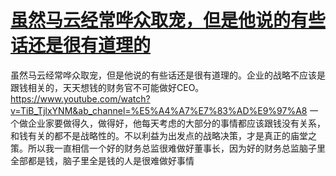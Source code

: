 # [虽然马云经常哗众取宠，但是他说的有些话还是很有道理的](https://github.com/cutepig123/gitblog/issues/16)

虽然马云经常哗众取宠，但是他说的有些话还是很有道理的。企业的战略不应该是跟钱相关的，天天想钱的财务官不可能做好CEO。https://www.youtube.com/watch?v=TiB_TjlxYNM&ab_channel=%E5%A4%A7%E7%83%AD%E9%97%A8 一个做企业家要做得久，做得好，他每天考虑的大部分的事情都应该跟钱没有关系，和钱有关的都不是战略性的。不以利益为出发点的战略决策，才是真正的庙堂之策。所以我一直相信一个好的财务总监很难做好董事长，因为好的财务总监脑子里全部都是钱，脑子里全是钱的人是很难做好事情